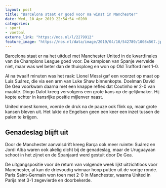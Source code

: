 ```yaml
---
layout: post
title: "Barcelona staat er goed voor na winst in Manchester"
date: Wed, 10 Apr 2019 22:54:54 +0200
categories: 
- sport 
- voetbal 
externe_link: "https://nos.nl/l/2279912"
feature_image: "https://nos.nl/data/image/2019/04/10/542789/1008x567.jpg"
---
```


<p>Barcelona staat er na het uitduel met Manchester United in de kwartfinales van de Champions League goed voor. De kampioen van Spanje wervelde niet, maar was wel beter dan de thuisploeg en won op Old Trafford met 1-0.</p>
<p>Al na twaalf minuten was het raak: Lionel Messi gaf een voorzet op maat op Luis Suárez, die via een arm van Luke Shaw binnenkopte. Doelman David De Gea voorkwam daarna met een knappe reflex dat Coutinho er 2-0 van maakte. Diogo Dalot kreeg vervolgens een grote kans op de gelijkmaker. Hij kopte echter in kansrijke positie mijlenver naast.</p>
<p>United moest komen, voerde de druk na de pauze ook flink op, maar grote kansen bleven uit. Het lukte de Engelsen geen een keer een inzet tussen de palen te krijgen.</p>
<h2>Genadeslag blijft uit</h2>
<p>Door de Manchester aanvalsdrift kreeg Barça ook meer ruimte: Suárez en Jordi Alba waren ook akelig dicht bij de genadeslag, maar de Uruguayaan schoot in het zijnet en de Spanjaard werd gestuit door De Gea.</p>
<p>De uitgangspositie voor de return van volgende week lijkt uitzichtloos voor Manchester, al kan de drievoudig winnaar hoop putten uit de vorige ronde. Paris Saint-Germain won toen met 2-0 in Manchester, waarna United in Parijs met 3-1 zegevierde en doorbekerde.</p>
